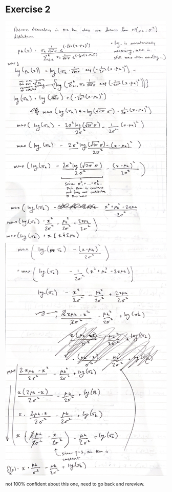 # Exercise 2

![part 1](<./images/ex_2_pt1.png>)
![part 2](<./images/ex_2_pt2.png>)

not 100% confident about this one, need to go back and rereview.